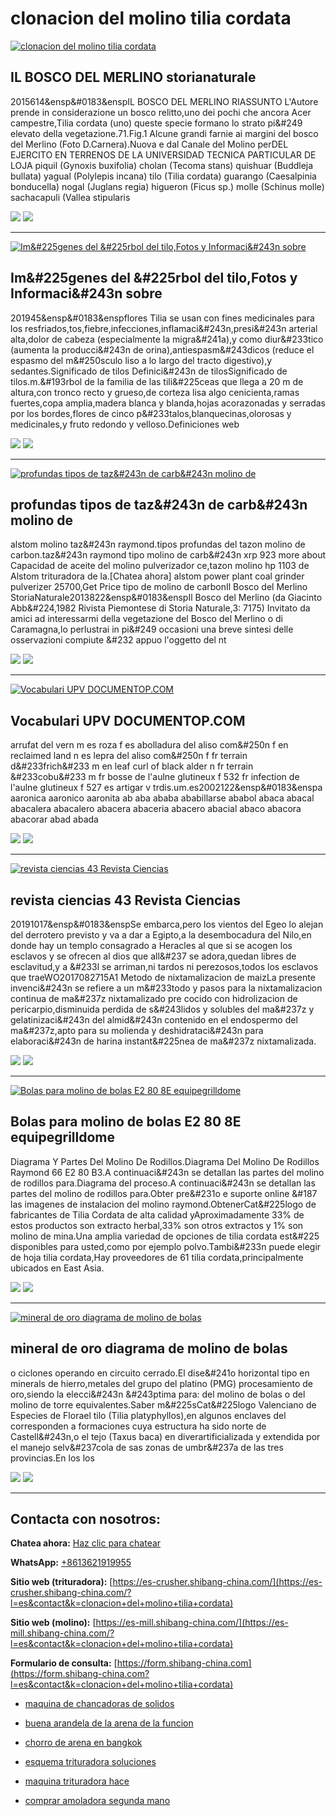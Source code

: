 # clonacion del molino tilia cordata

<a href="https://swt.shibang-china.com/?l=es&img&k=clonacion+del+molino+tilia+cordata" target="_blank">![clonacion del molino tilia cordata](http://static.shibang-china.com/all-800x300/1478.jpg)</a>

## IL BOSCO DEL MERLINO storianaturale
2015614&ensp&#0183&enspIL BOSCO DEL MERLINO RIASSUNTO L'Autore prende in considerazione un bosco relitto,uno dei pochi che ancora Acer campestre,Tilia cordata (uno) queste specie formano lo strato pi&#249 elevato della vegetazione.71.Fig.1 Alcune grandi farnie ai margini del bosco del Merlino (Foto D.Carnera).Nuova e dal Canale del Molino perDEL EJERCITO EN TERRENOS DE LA UNIVERSIDAD TECNICA PARTICULAR DE LOJA piquil (Gynoxis buxifolia) cholan (Tecoma stans) quishuar (Buddleja bullata) yagual (Polylepis incana) tilo (Tilia cordata) guarango (Caesalpinia bonducella) nogal (Juglans regia) higueron (Ficus sp.) molle (Schinus molle) sachacapuli (Vallea stipularis


<a href="https://whatsapp.shibangsoft.com/WhatsApp.php" target="_blank" title="WhatsApp">![](http://static.shibang-china.com/icon/whatsapp.png)</a> <a href="https://swt.shibang-china.com/?l=es&icon&k=clonacion+del+molino+tilia+cordata" target="_blank">![](http://static.shibang-china.com/icon/chat-es.png)</a>

---

<a href="https://swt.shibang-china.com/?l=es&img&k=clonacion+del+molino+tilia+cordata" target="_blank">![Im&#225genes del &#225rbol del tilo,Fotos y Informaci&#243n sobre](http://static.shibang-china.com/all-800x300/536.jpg)</a>

## Im&#225genes del &#225rbol del tilo,Fotos y Informaci&#243n sobre
201945&ensp&#0183&enspflores Tilia se usan con fines medicinales para los resfriados,tos,fiebre,infecciones,inflamaci&#243n,presi&#243n arterial alta,dolor de cabeza (especialmente la migra&#241a),y como diur&#233tico (aumenta la producci&#243n de orina),antiespasm&#243dicos (reduce el espasmo del m&#250sculo liso a lo largo del tracto digestivo),y sedantes.Significado de tilos Definici&#243n de tilosSignificado de tilos.m.&#193rbol de la familia de las tili&#225ceas que llega a 20 m de altura,con tronco recto y grueso,de corteza lisa algo cenicienta,ramas fuertes,copa amplia,madera blanca y blanda,hojas acorazonadas y serradas por los bordes,flores de cinco p&#233talos,blanquecinas,olorosas y medicinales,y fruto redondo y velloso.Definiciones web


<a href="https://whatsapp.shibangsoft.com/WhatsApp.php" target="_blank" title="WhatsApp">![](http://static.shibang-china.com/icon/whatsapp.png)</a> <a href="https://swt.shibang-china.com/?l=es&icon&k=clonacion+del+molino+tilia+cordata" target="_blank">![](http://static.shibang-china.com/icon/chat-es.png)</a>

---

<a href="https://swt.shibang-china.com/?l=es&img&k=clonacion+del+molino+tilia+cordata" target="_blank">![profundas tipos de taz&#243n de carb&#243n molino de](http://static.shibang-china.com/all-800x300/173.jpg)</a>

## profundas tipos de taz&#243n de carb&#243n molino de
alstom molino taz&#243n raymond.tipos profundas del tazon molino de carbon.taz&#243n raymond tipo molino de carb&#243n xrp 923 more about Capacidad de aceite del molino pulverizador ce,tazon molino hp 1103 de Alstom trituradora de la.[Chatea ahora] alstom power plant coal grinder pulverizer 25700,Get Price tipo de molino de carbonIl Bosco del Merlino StoriaNaturale2013822&ensp&#0183&enspIl Bosco del Merlino (da Giacinto Abb&#224,1982 Rivista Piemontese di Storia Naturale,3: 7175) Invitato da amici ad interessarmi della vegetazione del Bosco del Merlino o di Caramagna,lo perlustrai in pi&#249 occasioni una breve sintesi delle osservazioni compiute &#232 appuo l'oggetto del nt


<a href="https://whatsapp.shibangsoft.com/WhatsApp.php" target="_blank" title="WhatsApp">![](http://static.shibang-china.com/icon/whatsapp.png)</a> <a href="https://swt.shibang-china.com/?l=es&icon&k=clonacion+del+molino+tilia+cordata" target="_blank">![](http://static.shibang-china.com/icon/chat-es.png)</a>

---

<a href="https://swt.shibang-china.com/?l=es&img&k=clonacion+del+molino+tilia+cordata" target="_blank">![Vocabulari UPV DOCUMENTOP.COM](http://static.shibang-china.com/all-800x300/463.jpg)</a>

## Vocabulari UPV DOCUMENTOP.COM
arrufat del vern m es roza f es abolladura del aliso com&#250n f en reclaimed land n es lepra del aliso com&#250n f fr terrain d&#233frich&#233 m en leaf curl of black alder n fr terrain &#233cobu&#233 m fr bosse de l'aulne glutineux f 532 fr infection de l'aulne glutineux f 527 es artigar v trdis.um.es2002122&ensp&#0183&enspa aaronica aaronico aaronita ab aba ababa ababillarse ababol abaca abacal abacalera abacalero abacera abaceria abacero abacial abaco abacora abacorar abad abada


<a href="https://whatsapp.shibangsoft.com/WhatsApp.php" target="_blank" title="WhatsApp">![](http://static.shibang-china.com/icon/whatsapp.png)</a> <a href="https://swt.shibang-china.com/?l=es&icon&k=clonacion+del+molino+tilia+cordata" target="_blank">![](http://static.shibang-china.com/icon/chat-es.png)</a>

---

<a href="https://swt.shibang-china.com/?l=es&img&k=clonacion+del+molino+tilia+cordata" target="_blank">![revista ciencias 43 Revista Ciencias](http://static.shibang-china.com/all-800x300/955.jpg)</a>

## revista ciencias 43 Revista Ciencias
20191017&ensp&#0183&enspSe embarca,pero los vientos del Egeo lo alejan del derrotero previsto y va a dar a Egipto,a la desembocadura del Nilo,en donde hay un templo consagrado a Heracles al que si se acogen los esclavos y se ofrecen al dios que all&#237 se adora,quedan libres de esclavitud,y a &#233l se arriman,ni tardos ni perezosos,todos los esclavos que traeWO2017082715A1 Metodo de nixtamalizacion de maizLa presente invenci&#243n se refiere a un m&#233todo y pasos para la nixtamalizacion continua de ma&#237z nixtamalizado pre cocido con hidrolizacion de pericarpio,disminuida perdida de s&#243lidos y solubles del ma&#237z y gelatinizaci&#243n del almid&#243n contenido en el endospermo del ma&#237z,apto para su molienda y deshidrataci&#243n para elaboraci&#243n de harina instant&#225nea de ma&#237z nixtamalizada.


<a href="https://whatsapp.shibangsoft.com/WhatsApp.php" target="_blank" title="WhatsApp">![](http://static.shibang-china.com/icon/whatsapp.png)</a> <a href="https://swt.shibang-china.com/?l=es&icon&k=clonacion+del+molino+tilia+cordata" target="_blank">![](http://static.shibang-china.com/icon/chat-es.png)</a>

---

<a href="https://swt.shibang-china.com/?l=es&img&k=clonacion+del+molino+tilia+cordata" target="_blank">![Bolas para molino de bolas E2 80 8E equipegrilldome](http://static.shibang-china.com/all-800x300/1126.jpg)</a>

## Bolas para molino de bolas E2 80 8E equipegrilldome
Diagrama Y Partes Del Molino De Rodillos.Diagrama Del Molino De Rodillos Raymond 66 E2 80 B3.A continuaci&#243n se detallan las partes del molino de rodillos para.Diagrama del proceso.A continuaci&#243n se detallan las partes del molino de rodillos para.Obter pre&#231o e suporte online &#187 las imagenes de instalacion del molino raymond.ObtenerCat&#225logo de fabricantes de Tilia Cordata de alta calidad yAproximadamente 33% de estos productos son extracto herbal,33% son otros extractos y 1% son molino de mina.Una amplia variedad de opciones de tilia cordata est&#225 disponibles para usted,como por ejemplo polvo.Tambi&#233n puede elegir de hoja tilia cordata,Hay proveedores de 61 tilia cordata,principalmente ubicados en East Asia.


<a href="https://whatsapp.shibangsoft.com/WhatsApp.php" target="_blank" title="WhatsApp">![](http://static.shibang-china.com/icon/whatsapp.png)</a> <a href="https://swt.shibang-china.com/?l=es&icon&k=clonacion+del+molino+tilia+cordata" target="_blank">![](http://static.shibang-china.com/icon/chat-es.png)</a>

---

<a href="https://swt.shibang-china.com/?l=es&img&k=clonacion+del+molino+tilia+cordata" target="_blank">![mineral de oro diagrama de molino de bolas](http://static.shibang-china.com/all-800x300/733.jpg)</a>

## mineral de oro diagrama de molino de bolas
o ciclones operando en circuito cerrado.El dise&#241o horizontal tipo en minerals de hierro,metales del grupo del platino (PMG) procesamiento de oro,siendo la elecci&#243n &#243ptima para: del molino de bolas o del molino de torre equivalentes.Saber m&#225sCat&#225logo Valenciano de Especies de Florael tilo (Tilia platyphyllos),en algunos enclaves del corresponden a formaciones cuya estructura ha sido norte de Castell&#243n,o el tejo (Taxus baca) en diverartificializada y extendida por el manejo selv&#237cola de sas zonas de umbr&#237a de las tres provincias.En los los


<a href="https://whatsapp.shibangsoft.com/WhatsApp.php" target="_blank" title="WhatsApp">![](http://static.shibang-china.com/icon/whatsapp.png)</a> <a href="https://swt.shibang-china.com/?l=es&icon&k=clonacion+del+molino+tilia+cordata" target="_blank">![](http://static.shibang-china.com/icon/chat-es.png)</a>

---
## Contacta con nosotros:

**Chatea ahora:** [Haz clic para chatear](https://swt.shibang-china.com?l=es&contact&k=clonacion+del+molino+tilia+cordata)

**WhatsApp:**  [+8613621919955](https://whatsapp.shibangsoft.com/WhatsApp.php)

**Sitio web (trituradora):** [https://es-crusher.shibang-china.com/](https://es-crusher.shibang-china.com/?l=es&contact&k=clonacion+del+molino+tilia+cordata)

**Sitio web (molino):** [https://es-mill.shibang-china.com/](https://es-mill.shibang-china.com/?l=es&contact&k=clonacion+del+molino+tilia+cordata)

**Formulario de consulta:** [https://form.shibang-china.com](https://form.shibang-china.com?l=es&contact&k=clonacion+del+molino+tilia+cordata)

* [maquina de chancadoras de solidos](../78/maquina%20de%20chancadoras%20de%20solidos.md)

* [buena arandela de la arena de la funcion](../75/buena%20arandela%20de%20la%20arena%20de%20la%20funcion.md)

* [chorro de arena en bangkok](../71/chorro%20de%20arena%20en%20bangkok.md)

* [esquema trituradora soluciones](../75/esquema%20trituradora%20soluciones.md)

* [maquina trituradora hace](../66/maquina%20trituradora%20hace.md)

* [comprar amoladora segunda mano](../77/comprar%20amoladora%20segunda%20mano.md)